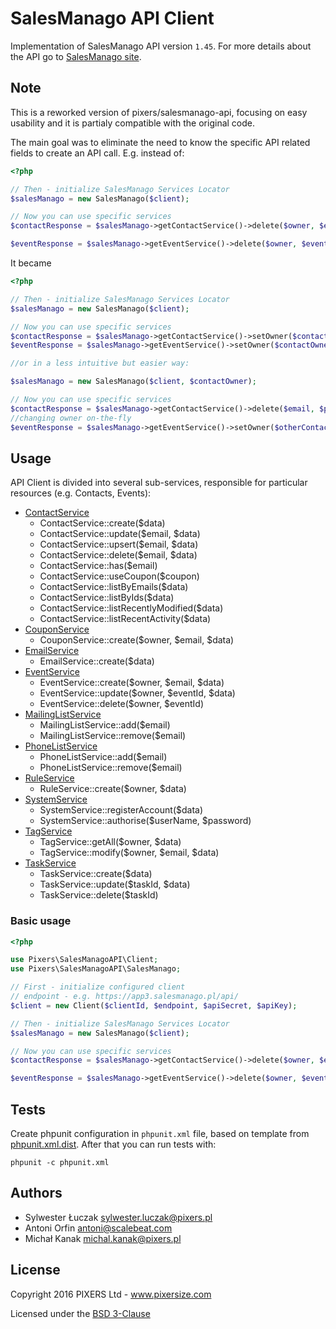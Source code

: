 # SalesManago API Client

Implementation of SalesManago API version `1.45`.
For more details about the API go to [SalesManago site].

## Note

This is a reworked version of pixers/salesmanago-api, focusing on easy usability and it is partialy 
compatible with the original code.

The main goal was to eliminate the need to know the specific API related fields to create an API call.
E.g. instead of:

```php
<?php

// Then - initialize SalesManago Services Locator
$salesManago = new SalesManago($client);

// Now you can use specific services
$contactResponse = $salesManago->getContactService()->delete($owner, $email, $data);

$eventResponse = $salesManago->getEventService()->delete($owner, $eventId);
```
It became

```php
<?php

// Then - initialize SalesManago Services Locator
$salesManago = new SalesManago($client);

// Now you can use specific services
$contactResponse = $salesManago->getContactService()->setOwner($contactOwner)->delete($email, $permanently);
$eventResponse = $salesManago->getEventService()->setOwner($contactOwner)->delete($eventId);

//or in a less intuitive but easier way:

$salesManago = new SalesManago($client, $contactOwner);

// Now you can use specific services
$contactResponse = $salesManago->getContactService()->delete($email, $permanently);
//changing owner on-the-fly
$eventResponse = $salesManago->getEventService()->setOwner($otherContactOwner)->delete($eventId);

```

## Usage

API Client is divided into several sub-services, responsible for particular resources (e.g. Contacts, Events):

* [ContactService](src/Pixers/SalesManagoAPI/Service/ContactService.php)
    * ContactService::create($data)
    * ContactService::update($email, $data)
    * ContactService::upsert($email, $data)
    * ContactService::delete($email, $data)
    * ContactService::has($email)
    * ContactService::useCoupon($coupon)
    * ContactService::listByEmails($data)
    * ContactService::listByIds($data)
    * ContactService::listRecentlyModified($data)
    * ContactService::listRecentActivity($data)
* [CouponService](src/Pixers/SalesManagoAPI/Service/CouponService.php)
    * CouponService::create($owner, $email, $data)
* [EmailService](src/Pixers/SalesManagoAPI/Service/EmailService.php)
    * EmailService::create($data)
* [EventService](src/Pixers/SalesManagoAPI/Service/EventService.php)
    * EventService::create($owner, $email, $data)
    * EventService::update($owner, $eventId, $data)
    * EventService::delete($owner, $eventId)
* [MailingListService](src/Pixers/SalesManagoAPI/Service/MailingListService.php)
    * MailingListService::add($email)
    * MailingListService::remove($email)
* [PhoneListService](src/Pixers/SalesManagoAPI/Service/PhoneListService.php)
    * PhoneListService::add($email)
    * PhoneListService::remove($email)
* [RuleService](src/Pixers/SalesManagoAPI/Service/RuleService.php)
    * RuleService::create($owner, $data)
* [SystemService](src/Pixers/SalesManagoAPI/Service/SystemService.php)
    * SystemService::registerAccount($data)
    * SystemService::authorise($userName, $password)
* [TagService](src/Pixers/SalesManagoAPI/Service/TagService.php)
    * TagService::getAll($owner, $data)
    * TagService::modify($owner, $email, $data)
* [TaskService](src/Pixers/SalesManagoAPI/Service/TaskService.php)
    * TaskService::create($data)
    * TaskService::update($taskId, $data)
    * TaskService::delete($taskId)

### Basic usage

```php
<?php

use Pixers\SalesManagoAPI\Client;
use Pixers\SalesManagoAPI\SalesManago;

// First - initialize configured client
// endpoint - e.g. https://app3.salesmanago.pl/api/
$client = new Client($clientId, $endpoint, $apiSecret, $apiKey);

// Then - initialize SalesManago Services Locator
$salesManago = new SalesManago($client);

// Now you can use specific services
$contactResponse = $salesManago->getContactService()->delete($owner, $email, $data);

$eventResponse = $salesManago->getEventService()->delete($owner, $eventId);
```

## Tests

Create phpunit configuration in `phpunit.xml` file, based on template from [phpunit.xml.dist](phpunit.xml.dist).
After that you can run tests with:

`phpunit -c phpunit.xml`

## Authors

* Sylwester Łuczak <sylwester.luczak@pixers.pl>
* Antoni Orfin <antoni@scalebeat.com>
* Michał Kanak <michal.kanak@pixers.pl>

## License

Copyright 2016 PIXERS Ltd - www.pixersize.com

Licensed under the [BSD 3-Clause](LICENSE)

[SalesManago site]:http://www.salesmanago.pl/marketing-automation/developers.htm
